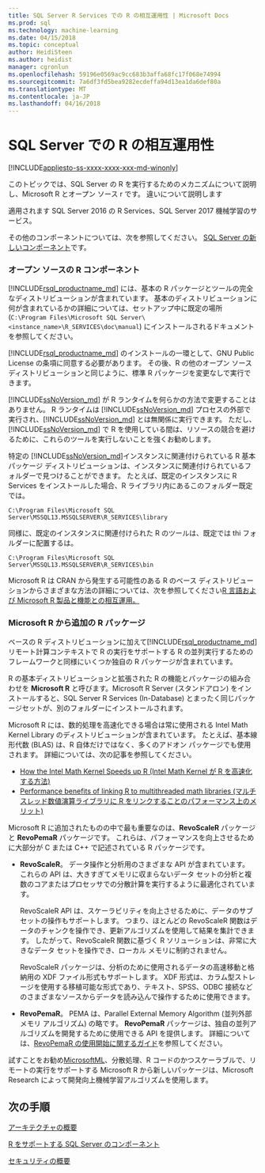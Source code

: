 ```yaml
---
title: SQL Server R Services での R の相互運用性 | Microsoft Docs
ms.prod: sql
ms.technology: machine-learning
ms.date: 04/15/2018
ms.topic: conceptual
author: HeidiSteen
ms.author: heidist
manager: cgronlun
ms.openlocfilehash: 59196e0569ac9cc683b3affa68fc17f068e74994
ms.sourcegitcommit: 7a6df3fd5bea9282ecdeffa94d13ea1da6def80a
ms.translationtype: MT
ms.contentlocale: ja-JP
ms.lasthandoff: 04/16/2018
---
```

# <a name="r-interoperability-in-sql-server"></a>SQL Server での R の相互運用性
[!INCLUDE[appliesto-ss-xxxx-xxxx-xxx-md-winonly](../../includes/appliesto-ss-xxxx-xxxx-xxx-md-winonly.md)]

このトピックでは、SQL Server の R を実行するためのメカニズムについて説明し、Microsoft R とオープン ソース r です。 違いについて説明します

適用されます SQL Server 2016 の R Services、SQL Server 2017 機械学習のサービス。

その他のコンポーネントについては、次を参照してください。 [SQL Server の新しいコンポーネント](../../advanced-analytics/r-services/new-components-in-sql-server-to-support-r.md)です。

### <a name="open-source-r-components"></a>オープン ソースの R コンポーネント

[!INCLUDE[rsql_productname_md](../../includes/rsql-productname-md.md)] には、基本の R パッケージとツールの完全なディストリビューションが含まれています。 基本のディストリビューションに何が含まれているかの詳細については、セットアップ中に既定の場所 (`C:\Program Files\Microsoft SQL Server\<instance_name>\R_SERVICES\doc\manual`) にインストールされるドキュメントを参照してください。

[!INCLUDE[rsql_productname_md](../../includes/rsql-productname-md.md)] のインストールの一環として、GNU Public License の条項に同意する必要があります。 その後、R の他のオープン ソース ディストリビューションと同じように、標準 R パッケージを変更なしで実行できます。

[!INCLUDE[ssNoVersion_md](../../includes/ssnoversion-md.md)] が R ランタイムを何らかの方法で変更することはありません。 R ランタイムは [!INCLUDE[ssNoVersion_md](../../includes/ssnoversion-md.md)] プロセスの外部で実行され、[!INCLUDE[ssNoVersion_md](../../includes/ssnoversion-md.md)] とは無関係に実行できます。 ただし、[!INCLUDE[ssNoVersion_md](../../includes/ssnoversion-md.md)] で R を使用している間は、リソースの競合を避けるために、これらのツールを実行しないことを強くお勧めします。

特定の [!INCLUDE[ssNoVersion_md](../../includes/ssnoversion-md.md)]インスタンスに関連付けられている R 基本パッケージ ディストリビューションは、インスタンスに関連付けられているフォルダーで見つけることができます。 たとえば、既定のインスタンスに R Services をインストールした場合、R ライブラリ内にあるこのフォルダー既定では。

    C:\Program Files\Microsoft SQL Server\MSSQL13.MSSQLSERVER\R_SERVICES\library

同様に、既定のインスタンスに関連付けられた R のツールは、既定では thi フォルダーに配置するは。

    C:\Program Files\Microsoft SQL Server\MSSQL13.MSSQLSERVER\R_SERVICES\bin

Microsoft R は CRAN から発生する可能性のある R のベース ディストリビューションからさまざまな方法の詳細については、次を参照してください[R 言語および Microsoft R 製品と機能との相互運用。](https://docs.microsoft.com/en-us/r-server/what-is-r-server-interoperability)

### <a name="additional-r-packages-from-microsoft-r"></a>Microsoft R から追加の R パッケージ

ベースの R ディストリビューションに加えて[!INCLUDE[rsql_productname_md](../../includes/rsql-productname-md.md)]リモート計算コンテキストで R の実行をサポートする R の並列実行するためのフレームワークと同様にいくつか独自の R パッケージが含まれています。

R の基本ディストリビューションと拡張された R の機能とパッケージの組み合わせを **Microsoft R** と呼びます。Microsoft R Server (スタンドアロン) をインストールすると、SQL Server R Services (In-Database) とまったく同じパッケージセットが、別のフォルダーにインストールされます。

Microsoft R には、数的処理を高速化できる場合は常に使用される Intel Math Kernel Library のディストリビューションが含まれています。 たとえば、基本線形代数 (BLAS) は、R 自体だけではなく、多くのアドオン パッケージでも使用されます。 詳細については、次の記事を参照してください。

+ [How the Intel Math Kernel Speeds up R (Intel Math Kernel が R を高速化する方法)](http://blog.revolutionanalytics.com/2014/10/revolution-r-open-mkl.html)
+ [Performance benefits of linking R to multithreaded math libraries (マルチ スレッド数値演算ライブラリに R をリンクすることのパフォーマンス上のメリット)](http://blog.revolutionanalytics.com/2010/06/performance-benefits-of-multithreaded-r.html)

Microsoft R に追加されたものの中で最も重要なのは、**RevoScaleR** パッケージと **RevoPemaR** パッケージです。 これらは、パフォーマンスを向上させるために大部分が C または C++ で記述されている R パッケージです。

+ **RevoScaleR**。 データ操作と分析用のさまざまな API が含まれています。 これらの API は、大きすぎてメモリに収まらないデータ セットの分析と複数のコアまたはプロセッサでの分散計算を実行するように最適化されています。

   RevoScaleR API は、スケーラビリティを向上させるために、データのサブセットの操作もサポートします。 つまり、ほとんどの RevoScaleR 関数はデータのチャンクを操作でき、更新アルゴリズムを使用して結果を集計できます。 したがって、RevoScaleR 関数に基づく R ソリューションは、非常に大きなデータ セットを操作でき、ローカル メモリに制約されません。

  RevoScaleR パッケージは、分析のために使用されるデータの高速移動と格納用の XDF ファイル形式もサポートします。 XDF 形式は、カラム型ストレージを使用する移植可能な形式であり、テキスト、SPSS、ODBC 接続などのさまざまなソースからデータを読み込んで操作するために使用できます。 

+ **RevoPemaR**。 PEMA は、Parallel External Memory Algorithm (並列外部メモリ アルゴリズム) の略です。 **RevoPemaR** パッケージは、独自の並列アルゴリズムを開発するために使用できる API を提供します。 詳細については、[RevoPemaR の使用開始に関するガイド](https://docs.microsoft.com/r-server/r/how-to-developer-pemar)を参照してください。

試すことをお勧め[MicrosoftML](https://docs.microsoft.com/r-server/r/concept-what-is-the-microsoftml-package)、分散処理、R コードのかつスケーラブルで、リモートの実行をサポートする Microsoft R から新しいパッケージは、Microsoft Research によって開発向上機械学習アルゴリズムを使用します。

## <a name="next-steps"></a>次の手順

[アーキテクチャの概要](../../advanced-analytics/r/architecture-overview-sql-server-r.md)

[R をサポートする SQL Server のコンポーネント](../../advanced-analytics/r/new-components-in-sql-server-to-support-r.md)

[セキュリティの概要](../../advanced-analytics/r/security-overview-sql-server-r.md)

